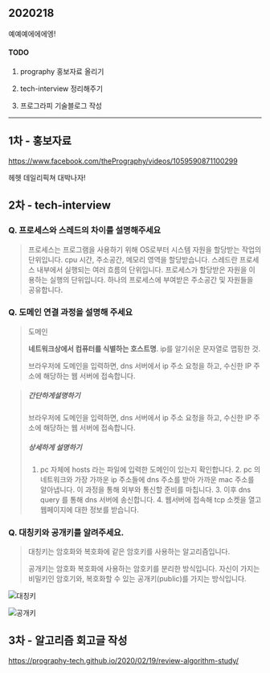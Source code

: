 ## 2020218

예예예에에에엥!

#### TODO

1. prography 홍보자료 올리기

2. tech-interview 정리해주기

3. 프로그라피 기술블로그 작성 

-----

## 1차 - 홍보자료

https://www.facebook.com/thePrography/videos/1059590871100299

헤헷 데일리픽쳐 대박나자!



## 2차 - tech-interview



### Q. 프로세스와 스레드의 차이를 설명해주세요

> 프로세스는 프로그램을 사용하기 위해 OS로부터 시스템 자원을 할당받는 작업의 단위입니다. cpu 시간, 주소공간, 메모리 영역을 할당받습니다. 스레드란 프로세스 내부에서 실행되는 여러 흐름의 단위입니다. 프로세스가 할당받은 자원을 이용하는 실행의 단위입니다. 하나의 프로세스에 부여받은 주소공간 및 자원들을 공유합니다.



### Q. 도메인 연결 과정을 설명해 주세요

> 도메인
>
> **네트워크상에서 컴퓨터를 식별하는 호스트명**. ip를 알기쉬운 문자열로 맵핑한 것. 
>
> 브라우저에 도메인을 입력하면, dns 서버에서 ip 주소 요청을 하고, 수신한 IP 주소에 해당하는 웹 서버에 접속합니다. 

> ##### 간단하게설명하기 
>
> 브라우저에 도메인을 입력하면, dns 서버에서 ip 주소 요청을 하고, 수신한 IP 주소에 해당하는 웹 서버에 접속합니다. 
>
> ##### 상세하게 설명하기
>
> 1. pc 자체에 hosts 라는 파일에 입력한 도메인이 있는지 확인합니다. 2. pc 의 네트워크와 가장 가까운 ip 주소들에 dns 주소를 받아 가까운 mac 주소를 알아냅니다. 이 과정을 통해 외부와 통신할 준비를 마칩니다. 3. 이후 dns query 를 통해 dns 서버에 송신합니다. 4. 웹서버에 접속해 tcp 소켓을 열고 웹페이지에 대한 정보를 받습니다.



### Q. 대칭키와 공개키를 알려주세요.

> 대칭키는 암호화와 복호화에 같은 암호키를 사용하는 알고리즘입니다.
>
> 공개키는 암호화 복호화에 사용하는 암호키를 분리한 방식입니다. 자신이 가지는 비밀키인 암호기와, 복호화할 수 있는 공개키(public)를 가지는 방식입니다.

![대칭키](https://t1.daumcdn.net/cfile/tistory/2168D83F587B369B26)



![공개키](https://t1.daumcdn.net/cfile/tistory/242B243B587B395323)


## 3차 - 알고리즘 회고글 작성 

https://prography-tech.github.io/2020/02/19/review-algorithm-study/